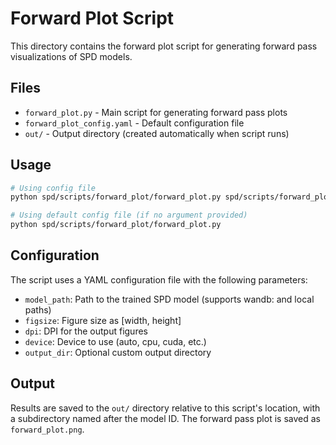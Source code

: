 # Forward Plot Script

This directory contains the forward plot script for generating forward pass visualizations of SPD models.

## Files

- `forward_plot.py` - Main script for generating forward pass plots
- `forward_plot_config.yaml` - Default configuration file
- `out/` - Output directory (created automatically when script runs)

## Usage

```bash
# Using config file
python spd/scripts/forward_plot/forward_plot.py spd/scripts/forward_plot/forward_plot_config.yaml

# Using default config file (if no argument provided)
python spd/scripts/forward_plot/forward_plot.py
```

## Configuration

The script uses a YAML configuration file with the following parameters:

- `model_path`: Path to the trained SPD model (supports wandb: and local paths)
- `figsize`: Figure size as [width, height]
- `dpi`: DPI for the output figures
- `device`: Device to use (auto, cpu, cuda, etc.)
- `output_dir`: Optional custom output directory

## Output

Results are saved to the `out/` directory relative to this script's location, with a subdirectory named after the model ID. The forward pass plot is saved as `forward_plot.png`.